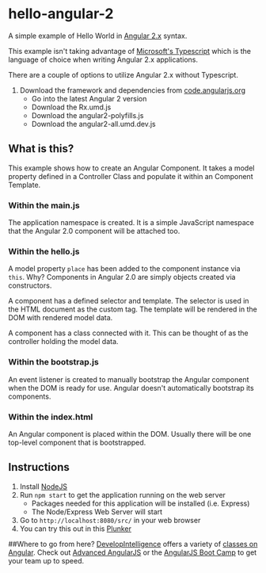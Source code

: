 # hello-angular-2
A simple example of Hello World in [Angular 2.x](https://angular.io/) syntax. 

This example isn't taking advantage of [Microsoft's Typescript](http://www.typescriptlang.org/) which is the language of choice when writing Angular 2.x applications. 

There are a couple of options to utilize Angular 2.x without Typescript. 

1. Download the framework and dependencies from [code.angularjs.org](https://code.angularjs.org/)
    * Go into the latest Angular 2 version
    * Download the Rx.umd.js
    * Download the angular2-polyfills.js
    * Download the angular2-all.umd.dev.js

## What is this?
This example shows how to create an Angular Component. It takes a model property defined in a Controller Class and populate it within an Component Template.

### Within the main.js
The application namespace is created. It is a simple JavaScript namespace that the Angular 2.0 component will be attached too.

### Within the hello.js
A model property `place` has been added to the component instance via `this`. Why? Components in Angular 2.0 are simply objects created via constructors. 

A component has a defined selector and template. The selector is used in the HTML document as the custom tag. The template will be rendered in the DOM with rendered model data. 

A component has a class connected with it. This can be thought of as the controller holding the model data. 

### Within the bootstrap.js
An event listener is created to manually bootstrap the Angular component when the DOM is ready for use. Angular doesn't automatically bootstrap its components.

### Within the index.html
An Angular component is placed within the DOM. Usually there will be one top-level component that is bootstrapped.

## Instructions
1. Install [NodeJS](https://nodejs.org/)
2. Run `npm start` to get the application running on the web server
    * Packages needed for this application will be installed (i.e.  Express)
    * The Node/Express Web Server will start
3. Go to `http://localhost:8080/src/` in your web browser
4. You can try this out in this [Plunker](http://plnkr.co/edit/XlkCTN?p=preview)

##Where to go from here?
[DevelopIntelligence](http://www.developintelligence.com/) offers a variety of [classes on Angular](http://www.developintelligence.com/catalog/web-development-training/angularjs). Check out [Advanced AngularJS](http://www.developintelligence.com/catalog/web-development-training/angularjs/advanced-angularjs-development) or the [AngularJS Boot Camp](http://www.developintelligence.com/catalog/web-development-training/angularjs/angularjs-boot-camp) to get your team up to speed.
